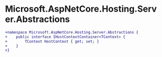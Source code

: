 # Microsoft.AspNetCore.Hosting.Server.Abstractions

``` diff
+namespace Microsoft.AspNetCore.Hosting.Server.Abstractions {
+    public interface IHostContextContainer<TContext> {
+        TContext HostContext { get; set; }
+    }
+}
```

